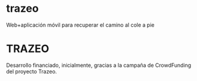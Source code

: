 trazeo
======

Web+aplicación móvil para recuperar el camino al cole a pie

TRAZEO
======
Desarrollo financiado, inicialmente, gracias a la campaña de CrowdFunding del proyecto Trazeo.
